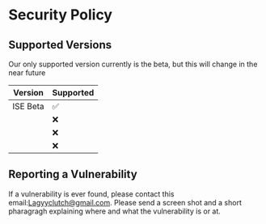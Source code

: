 # Security Policy

## Supported Versions

Our only supported version currently  is the beta, but this will change in the near future

| Version | Supported          |
| ------- | ------------------ |
| ISE Beta| :white_check_mark: |
|   | :x:                |
|   | :x: |
|   | :x:                |

## Reporting a Vulnerability


If a vulnerability is ever found, please contact this email:Lagyyclutch@gmail.com.
Please send a screen shot and a short pharagragh explaining where and what the vulnerability is or at. 

